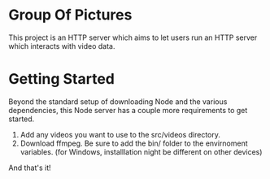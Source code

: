 # Group Of Pictures
This project is an HTTP server which aims to let users run an HTTP server which interacts with video data. 

# Getting Started
Beyond the standard setup of downloading Node and the various dependencies, this Node server has a couple more requirements to get started.

1. Add any videos you want to use to the src/videos directory.
2. Download ffmpeg. Be sure to add the bin/ folder to the envirnoment variables. (for Windows, installlation night be different on other devices)

And that's it!  
